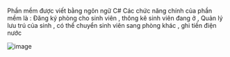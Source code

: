 Phần mềm được viết bằng ngôn ngữ C# 
Các chức năng chính của phần mềm là : Đăng ký phòng cho sinh viên , thông kê sinh viên đang ở , Quản lý lưu trú của sinh , có thể chuyển sinh viên sang phòng khác , ghi tiền điện nước 


![image](https://github.com/NVT-21/QuanLyKyTucXa/assets/116005839/131860b9-6b10-45fb-a872-64892a87abb9)

